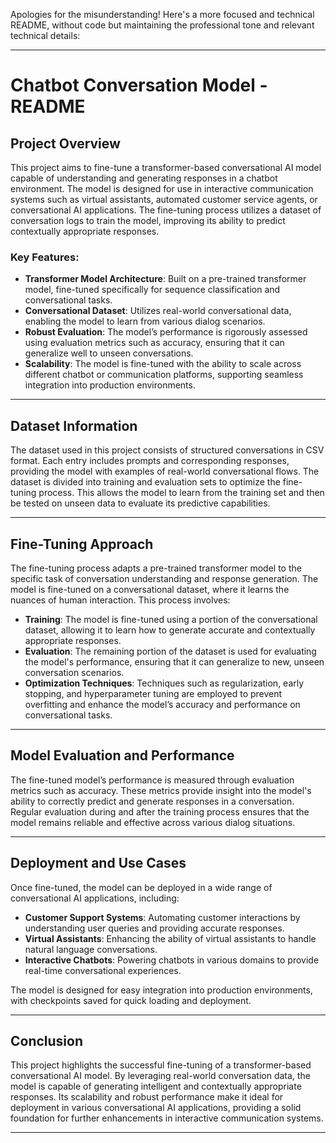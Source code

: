 Apologies for the misunderstanding! Here's a more focused and technical README, without code but maintaining the professional tone and relevant technical details:

---

# Chatbot Conversation Model - README

## Project Overview

This project aims to fine-tune a transformer-based conversational AI model capable of understanding and generating responses in a chatbot environment. The model is designed for use in interactive communication systems such as virtual assistants, automated customer service agents, or conversational AI applications. The fine-tuning process utilizes a dataset of conversation logs to train the model, improving its ability to predict contextually appropriate responses.

### Key Features:

- **Transformer Model Architecture**: Built on a pre-trained transformer model, fine-tuned specifically for sequence classification and conversational tasks.
- **Conversational Dataset**: Utilizes real-world conversational data, enabling the model to learn from various dialog scenarios.
- **Robust Evaluation**: The model’s performance is rigorously assessed using evaluation metrics such as accuracy, ensuring that it can generalize well to unseen conversations.
- **Scalability**: The model is fine-tuned with the ability to scale across different chatbot or communication platforms, supporting seamless integration into production environments.

---

## Dataset Information

The dataset used in this project consists of structured conversations in CSV format. Each entry includes prompts and corresponding responses, providing the model with examples of real-world conversational flows. The dataset is divided into training and evaluation sets to optimize the fine-tuning process. This allows the model to learn from the training set and then be tested on unseen data to evaluate its predictive capabilities.

---

## Fine-Tuning Approach

The fine-tuning process adapts a pre-trained transformer model to the specific task of conversation understanding and response generation. The model is fine-tuned on a conversational dataset, where it learns the nuances of human interaction. This process involves:

- **Training**: The model is fine-tuned using a portion of the conversational dataset, allowing it to learn how to generate accurate and contextually appropriate responses.
- **Evaluation**: The remaining portion of the dataset is used for evaluating the model's performance, ensuring that it can generalize to new, unseen conversation scenarios.
- **Optimization Techniques**: Techniques such as regularization, early stopping, and hyperparameter tuning are employed to prevent overfitting and enhance the model’s accuracy and performance on conversational tasks.

---

## Model Evaluation and Performance

The fine-tuned model’s performance is measured through evaluation metrics such as accuracy. These metrics provide insight into the model's ability to correctly predict and generate responses in a conversation. Regular evaluation during and after the training process ensures that the model remains reliable and effective across various dialog situations.

---

## Deployment and Use Cases

Once fine-tuned, the model can be deployed in a wide range of conversational AI applications, including:

- **Customer Support Systems**: Automating customer interactions by understanding user queries and providing accurate responses.
- **Virtual Assistants**: Enhancing the ability of virtual assistants to handle natural language conversations.
- **Interactive Chatbots**: Powering chatbots in various domains to provide real-time conversational experiences.

The model is designed for easy integration into production environments, with checkpoints saved for quick loading and deployment.

---

## Conclusion

This project highlights the successful fine-tuning of a transformer-based conversational AI model. By leveraging real-world conversation data, the model is capable of generating intelligent and contextually appropriate responses. Its scalability and robust performance make it ideal for deployment in various conversational AI applications, providing a solid foundation for further enhancements in interactive communication systems.

---
